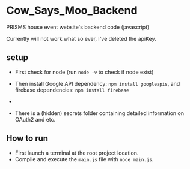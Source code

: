 # Cow_Says_Moo_Backend
PRISMS house event website's backend code (javascript)

Currently will not work what so ever, I've deleted the apiKey.

## setup

- First check for node (run `node -v` to check if node exist)
- Then install Google API dependency: `npm install googleapis`, and firebase dependencies: `npm install firebase`
- 

- There is a (hidden) secrets folder containing detailed information on OAuth2 and etc.

## How to run

- First launch a terminal at the root project location.
- Compile and execute the `main.js` file with `node main.js`.